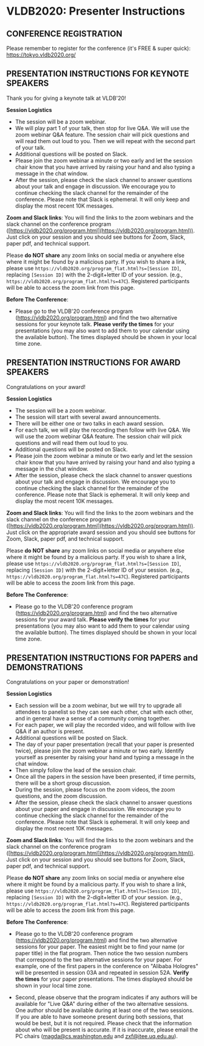 # VLDB2020: Presenter Instructions


## CONFERENCE REGISTRATION

Please remember to register for the conference (it's FREE & super quick):  https://tokyo.vldb2020.org/


## PRESENTATION INSTRUCTIONS FOR KEYNOTE SPEAKERS

Thank you for giving a keynote talk at VLDB'20!

**Session Logistics**
- The session will be a zoom webinar.
- We will play part 1 of your talk, then stop for live Q&A. We will use the zoom webinar Q&A feature. The session chair will pick questions and will read them out loud to you. Then we will repeat with the second part of your talk. 
- Additional questions will be posted on Slack.
- Please join the zoom webinar a minute or two early and let the session chair know that you have arrived by raising your hand and also typing a message in the chat window.
- After the session, please check the slack channel to answer questions about your talk and engage in discussion. We encourage you to continue
checking the slack channel for the remainder of the conference. Please note that Slack is ephemeral. It will only keep and display the most recent 10K messages.

**Zoom and Slack links**: You will find the links to the zoom webinars and the slack channel on the conference program ([https://vldb2020.org/program.html](https://vldb2020.org/program.html)). Just click on your session and you should see buttons for Zoom, Slack, paper pdf, and technical support. 

Please **do NOT share** any zoom links on social media or anywhere else where it might be found by a malicious party.  If you wish to share a link, please use `https://vldb2020.org/program_flat.html?s=[Session ID]`, replacing `[Session ID]` with the 2-digit+letter ID of your session.  (e.g., `https://vldb2020.org/program_flat.html?s=47C`). Registered participants will be able to access the zoom link from this page.

**Before The Conference**:

- Please go to the VLDB'20 conference program (https://vldb2020.org/program.html) and find the two alternative sessions for your keynote talk. **Please verify the times** for your  presentations (you may also want to add them to your calendar using the available button). The times displayed should be shown in your local time zone.


## PRESENTATION INSTRUCTIONS FOR AWARD SPEAKERS

Congratulations on your award!

**Session Logistics**
- The session will be a zoom webinar.
- The session will start with several award announcements.
- There will be either one or two talks in each award session.
- For each talk, we will play the recording then follow with live Q&A. We will use the zoom webinar Q&A feature. The session chair will pick questions and will read them out loud to you. 
- Additional questions will be posted on Slack.
- Please join the zoom webinar a minute or two early and let the session chair know that you have arrived by raising your hand and also typing a message in the chat window.
- After the session, please check the slack channel to answer questions about your talk and engage in discussion. We encourage you to continue
checking the slack channel for the remainder of the conference. Please note that Slack is ephemeral. It will only keep and display the most recent 10K messages.

**Zoom and Slack links**: You will find the links to the zoom webinars and the slack channel on the conference program ([https://vldb2020.org/program.html](https://vldb2020.org/program.html)). Just click on the appropriate award session and you should see buttons for Zoom, Slack, paper pdf, and technical support. 

Please **do NOT share** any zoom links on social media or anywhere else where it might be found by a malicious party.  If you wish to share a link, please use `https://vldb2020.org/program_flat.html?s=[Session ID]`, replacing `[Session ID]` with the 2-digit+letter ID of your session.  (e.g., `https://vldb2020.org/program_flat.html?s=47C`). Registered participants will be able to access the zoom link from this page.

**Before The Conference**:

- Please go to the VLDB'20 conference program (https://vldb2020.org/program.html) and find the two alternative sessions for your award talk. **Please verify the times** for your presentations (you may also want to add them to your calendar using the available button). The times displayed should be shown in your local time zone.



## PRESENTATION INSTRUCTIONS FOR PAPERS and DEMONSTRATIONS

Congratulations on your paper or demonstration!

**Session Logistics**
- Each session will be a zoom webinar, but we will try to upgrade all attendees to panelist so they can see each other, chat with each other, and in general have a sense
of a community coming together.
- For each paper, we will play the recorded video, and will follow with live Q&A if an author is present.
- Additional questions will be posted on Slack.
- The day of your paper presentation (recall that your paper is presented twice), please join the zoom webinar a minute or two early. Identify yourself as presenter by raising your hand and typing a message in the chat window.
- Then simply follow the lead of the session chair.
- Once all the papers in the session have been presented, if time permits, there will be a short group discussion.
- During the session, please focus on the zoom videos, the zoom questions, and the zoom discussion.
- After the session, please check the slack channel to answer questions about your paper and engage in discussion. We encourage you to continue
checking the slack channel for the remainder of the conference. Please note that Slack is ephemeral. It will only keep and display the most recent 10K messages.

**Zoom and Slack links**: You will find the links to the zoom webinars and the slack channel on the conference program ([https://vldb2020.org/program.html](https://vldb2020.org/program.html)). Just click on your session and you should see buttons for Zoom, Slack, paper pdf, and technical support. 

Please **do NOT share** any zoom links on social media or anywhere else where it might be found by a malicious party.  If you wish to share a link, please use `https://vldb2020.org/program_flat.html?s=[Session ID]`, replacing `[Session ID]` with the 2-digit+letter ID of your session.  (e.g., `https://vldb2020.org/program_flat.html?s=47C`). Registered participants will be able to access the zoom link from this page.

**Before The Conference**:

- Please go to the VLDB'20 conference program (https://vldb2020.org/program.html) and find the two alternative sessions for your paper. The easiest might be to find your name (or paper title) 
in the flat program. Then notice the two session numbers that correspond to the two alternative sessions for your paper. For example, one of the first papers in the conference on "Alibaba Hologres"
will be presented in session 03A and repeated in session 52A. **Verify the times** for your paper presentations. The times displayed should be shown in your local time zone.

- Second, please observe that the program indicates if any authors will be available for "Live Q&A" during either of the two alternative sessions. One author should be
available during at least one of the two sessions. If you are able to have someone present during both sessions, that would be best, but it is not required. Please 
check that the information about who will be present is accurate. If it is inaccurate, please email the PC chairs (magda@cs.washington.edu and zxf@itee.uq.edu.au).

